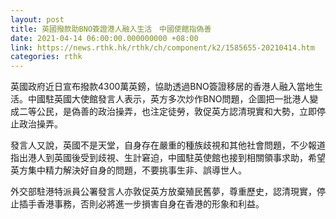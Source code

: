 ```yaml
---
layout: post
title: 英國撥款助BNO簽證港人融入生活　中國使館指偽善
date: 2021-04-14 06:00:00.000000000 +08:00
link: https://news.rthk.hk/rthk/ch/component/k2/1585655-20210414.htm
categories: rthk
---
```


英國政府近日宣布撥款4300萬英鎊，協助透過BNO簽證移居的香港人融入當地生活。中國駐英國大使館發言人表示，英方多次炒作BNO問題，企圖把一批港人變成二等公民，是偽善的政治操弄，也注定徒勞，敦促英方認清現實和大勢，立即停止政治操弄。

發言人又說，英國不是天堂，自身存在嚴重的種族歧視和其他社會問題，不少報道指出港人到英國後受到歧視、生計窘迫，中國駐英使館也接到相關領事求助，希望英方集中精力解決好自身的問題，不要挑事生非、誤導世人。

外交部駐港特派員公署發言人亦敦促英方放棄殖民舊夢，尊重歷史，認清現實，停止插手香港事務，否則必將進一步損害自身在香港的形象和利益。
